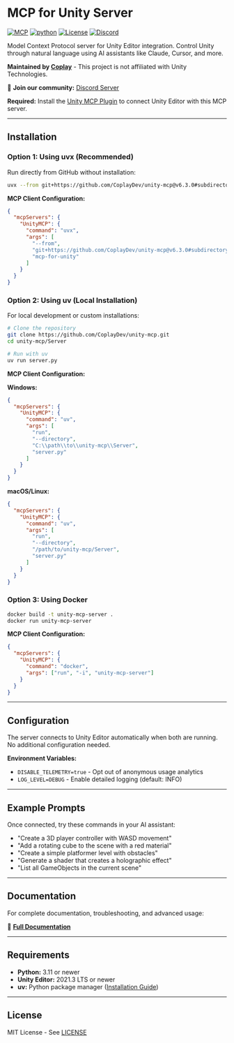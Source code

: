 # MCP for Unity Server

[![MCP](https://badge.mcpx.dev?status=on 'MCP Enabled')](https://modelcontextprotocol.io/introduction)
[![python](https://img.shields.io/badge/Python-3.10+-3776AB.svg?style=flat&logo=python&logoColor=white)](https://www.python.org)
[![License](https://img.shields.io/badge/License-MIT-red.svg 'MIT License')](https://opensource.org/licenses/MIT)
[![Discord](https://img.shields.io/badge/discord-join-red.svg?logo=discord&logoColor=white)](https://discord.gg/y4p8KfzrN4)

Model Context Protocol server for Unity Editor integration. Control Unity through natural language using AI assistants like Claude, Cursor, and more.

**Maintained by [Coplay](https://www.coplay.dev/?ref=unity-mcp)** - This project is not affiliated with Unity Technologies.

💬 **Join our community:** [Discord Server](https://discord.gg/y4p8KfzrN4)

**Required:** Install the [Unity MCP Plugin](https://github.com/CoplayDev/unity-mcp?tab=readme-ov-file#-step-1-install-the-unity-package) to connect Unity Editor with this MCP server.

---

## Installation

### Option 1: Using uvx (Recommended)

Run directly from GitHub without installation:

```bash
uvx --from git+https://github.com/CoplayDev/unity-mcp@v6.3.0#subdirectory=Server mcp-for-unity
```

**MCP Client Configuration:**

```json
{
  "mcpServers": {
    "UnityMCP": {
      "command": "uvx",
      "args": [
        "--from",
        "git+https://github.com/CoplayDev/unity-mcp@v6.3.0#subdirectory=Server",
        "mcp-for-unity"
      ]
    }
  }
}
```

### Option 2: Using uv (Local Installation)

For local development or custom installations:

```bash
# Clone the repository
git clone https://github.com/CoplayDev/unity-mcp.git
cd unity-mcp/Server

# Run with uv
uv run server.py
```

**MCP Client Configuration:**

**Windows:**
```json
{
  "mcpServers": {
    "UnityMCP": {
      "command": "uv",
      "args": [
        "run",
        "--directory",
        "C:\\path\\to\\unity-mcp\\Server",
        "server.py"
      ]
    }
  }
}
```

**macOS/Linux:**
```json
{
  "mcpServers": {
    "UnityMCP": {
      "command": "uv",
      "args": [
        "run",
        "--directory",
        "/path/to/unity-mcp/Server",
        "server.py"
      ]
    }
  }
}
```

### Option 3: Using Docker

```bash
docker build -t unity-mcp-server .
docker run unity-mcp-server
```

**MCP Client Configuration:**

```json
{
  "mcpServers": {
    "UnityMCP": {
      "command": "docker",
      "args": ["run", "-i", "unity-mcp-server"]
    }
  }
}
```

---

## Configuration

The server connects to Unity Editor automatically when both are running. No additional configuration needed.

**Environment Variables:**

- `DISABLE_TELEMETRY=true` - Opt out of anonymous usage analytics
- `LOG_LEVEL=DEBUG` - Enable detailed logging (default: INFO)

---

## Example Prompts

Once connected, try these commands in your AI assistant:

- "Create a 3D player controller with WASD movement"
- "Add a rotating cube to the scene with a red material"
- "Create a simple platformer level with obstacles"
- "Generate a shader that creates a holographic effect"
- "List all GameObjects in the current scene"

---

## Documentation

For complete documentation, troubleshooting, and advanced usage:

📖 **[Full Documentation](https://github.com/CoplayDev/unity-mcp#readme)**

---

## Requirements

- **Python:** 3.11 or newer
- **Unity Editor:** 2021.3 LTS or newer
- **uv:** Python package manager ([Installation Guide](https://docs.astral.sh/uv/getting-started/installation/))

---

## License

MIT License - See [LICENSE](https://github.com/CoplayDev/unity-mcp/blob/main/LICENSE)
